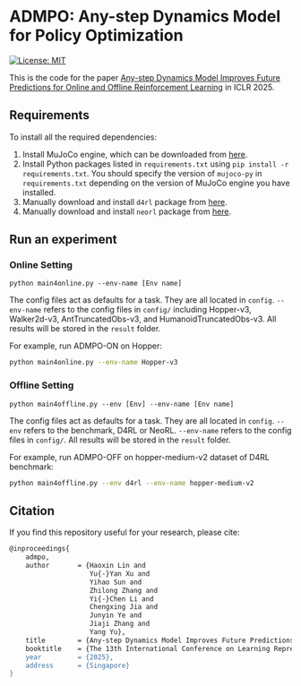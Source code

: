 # ADMPO: Any-step Dynamics Model for Policy Optimization

[![License: MIT](https://img.shields.io/badge/License-MIT-blue.svg)](https://github.com/HxLyn3/ADMPO/blob/main/LICENSE)

This is the code for the paper [Any-step Dynamics Model Improves Future Predictions for Online and Offline Reinforcement Learning](https://openreview.net/forum?id=JZCxlrwjZ8) in ICLR 2025.

## Requirements

To install all the required dependencies:

1. Install MuJoCo engine, which can be downloaded from [here](https://mujoco.org/download).
2. Install Python packages listed in `requirements.txt` using `pip install -r requirements.txt`. You should specify the version of `mujoco-py` in `requirements.txt` depending on the version of MuJoCo engine you have installed.
3. Manually download and install `d4rl` package from [here](https://github.com/rail-berkeley/d4rl).
4. Manually download and install `neorl` package from [here](https://github.com/polixir/NeoRL).

## Run an experiment 

### Online Setting

```shell
python main4online.py --env-name [Env name] 
```

The config files act as defaults for a task. They are all located in `config`. `--env-name` refers to the config files in `config/` including Hopper-v3, Walker2d-v3, AntTruncatedObs-v3, and HumanoidTruncatedObs-v3. All results will be stored in the `result` folder.

For example, run ADMPO-ON on Hopper:

```bash
python main4online.py --env-name Hopper-v3
```

### Offline Setting

```shell
python main4offline.py --env [Env] --env-name [Env name] 
```

The config files act as defaults for a task. They are all located in `config`. `--env` refers to the benchmark, D4RL or NeoRL. `--env-name` refers to the config files in `config/`. All results will be stored in the `result` folder.

For example, run ADMPO-OFF on hopper-medium-v2 dataset of D4RL benchmark:

```bash
python main4offline.py --env d4rl --env-name hopper-medium-v2
```

## Citation
If you find this repository useful for your research, please cite:
```bash
@inproceedings{
    admpo,
    author       = {Haoxin Lin and
                    Yu{-}Yan Xu and
                    Yihao Sun and
                    Zhilong Zhang and
                    Yi{-}Chen Li and
                    Chengxing Jia and
                    Junyin Ye and
                    Jiaji Zhang and
                    Yang Yu},
    title        = {Any-step Dynamics Model Improves Future Predictions for Online and Offline Reinforcement Learning},
    booktitle    = {The 13th International Conference on Learning Representations (ICLR'25)},
    year         = {2025},
    address      = {Singapore}
}
```
